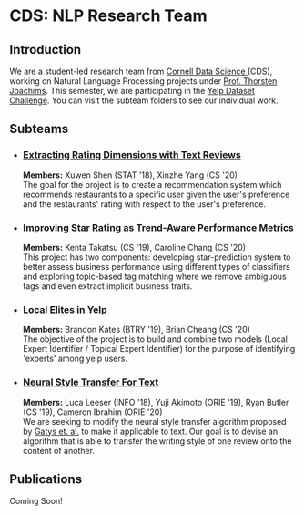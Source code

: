 # CDS: NLP Research Team

## Introduction
We are a student-led research team from [Cornell Data Science ](https://datascience.engineering.cornell.edu/index.html)(CDS), working on Natural Language Processing projects under [Prof. Thorsten Joachims](http://www.cs.cornell.edu/people/tj/). This semester, we are participating in the [Yelp Dataset Challenge](https://www.yelp.com/dataset/challenge). You can visit the subteam folders to see our individual work.

## Subteams

* ### [**Extracting Rating Dimensions with Text Reviews**](/latent_variable)    
   **Members:** Xuwen Shen (STAT '18), Xinzhe Yang (CS '20)   
   The goal for the project is to create a recommendation system which recommends restaurants to a specific user given the user's preference and the restaurants' rating with respect to the user's preference.
   
* ### [**Improving Star Rating as Trend-Aware Performance Metrics**](/topic_over_time)     
  **Members:** Kenta Takatsu (CS '19), Caroline Chang (CS '20)   
  This project has two components: developing star-prediction system to better assess business performance using different types of classifiers and exploring topic-based tag matching where we remove ambiguous tags and even extract implicit business traits. 

* ### [**Local Elites in Yelp**](/local-elites)   
  **Members:** Brandon Kates (BTRY '19), Brian Cheang (CS '20)     
  The objective of the project is to build and combine two models (Local Expert Identifier / Topical Expert Identifier) for the purpose of identifying 'experts' among yelp users.  

* ### [**Neural Style Transfer For Text**](/dl-style-transfer)   
  **Members:** Luca Leeser (INFO '18), Yuji Akimoto (ORIE '19), Ryan Butler (CS '19), Cameron Ibrahim (ORIE '20)   
  We are seeking to modify the neural style transfer algorithm proposed by [Gatys et. al.](https://arxiv.org/abs/1508.06576) to make it applicable to text. Our goal is to devise an algorithm that is able to transfer the writing style of one review onto the content of another.   

## Publications

Coming Soon!
